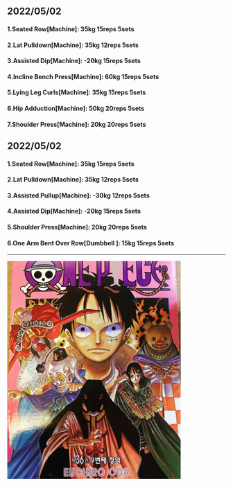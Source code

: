 ## 2022/05/02
#### 1.Seated Row\[Machine]: 35kg 15reps 5sets
#### 2.Lat Pulldown\[Machine\]: 35kg 12reps 5sets
#### 3.Assisted Dip\[Machine\]: -20kg 15reps 5sets
#### 4.Incline Bench Press\[Machine\]: 60kg 15reps 5sets
#### 5.Lying Leg Curls\[Machine\]: 35kg 15reps 5sets
#### 6.Hip Adduction\[Machine\]: 50kg 20reps 5sets
#### 7.Shoulder Press\[Machine\]: 20kg 20reps 5sets

## 2022/05/02
#### 1.Seated Row\[Machine]: 35kg 15reps 5sets
#### 2.Lat Pulldown\[Machine\]: 35kg 12reps 5sets
#### 3.Assisted Pullup\[Machine\]: -30kg 12reps 5sets
#### 4.Assisted Dip\[Machine\]: -20kg 15reps 5sets
#### 5.Shoulder Press\[Machine\]: 20kg 20reps 5sets
#### 6.One Arm Bent Over Row\[Dumbbell \]: 15kg 15reps 5sets
---

<img src='./_resources/__036.png' width='400px' />
